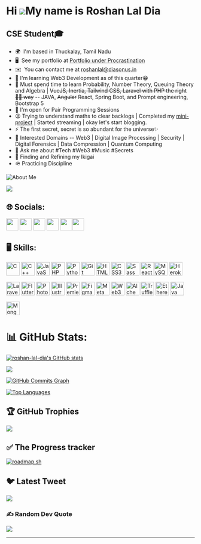 Hi ![](https://user-images.githubusercontent.com/18350557/176309783-0785949b-9127-417c-8b55-ab5a4333674e.gif)My name is Roshan Lal Dia
=====================================================================================================================================
CSE Student🎓
-------------

* 🌍  I'm based in Thuckalay, Tamil Nadu
* 🖥️  See my portfolio at [Portfolio under Procrastination](http://roshan-lal-dia.github.io)
* ✉️  You can contact me at [roshanlal@diasonus.in](mailto:roshanlal@diasonus.in)
* 🧠  I'm learning Web3 Development as of this quarter😁
* 📌 Must spend time to learn Probability, Number Theory, Queuing Theory and Algebra | ~~VueJS, Inertia, Tailwind CSS, Laravel with PHP the right 👍🏽 way~~ -- JAVA, ~~Angular~~ React, Spring Boot, and Prompt engineering, Bootstrap 5 
* 🤝  I'm open for Pair Programming Sessions
* 😫 Trying to understand maths to clear backlogs | Completed my [mini-project](https://github.com/roshan-lal-dia/mini-project-s6) | Started streaming | okay let's start blogging.
* ⚡  The first secret, secret is so abundant for the universe✨
* 💖  Interested Domains  -- Web3 | Digital Image Processing | Security | Digital Forensics | Data Compression | Quantum Computing
* 💬 Ask me about #Tech #Web3 #Music #Secrets
* 🔮 Finding and Refining my Ikigai
* 🪖 Practicing Discipline

![About Me](https://github.com/roshan-lal-dia/roshan-lal-dia/blob/main/dia-linkedin-banner-mar-2023.png)

[![](https://visitcount.itsvg.in/api?id=roshan-lal-dia&icon=2&color=11)](https://visitcount.itsvg.in)
## 🌐 Socials:

<p align="left"> <a href="https://www.github.com/roshan-lal-dia" target="_blank" rel="noreferrer"><img src="https://raw.githubusercontent.com/danielcranney/readme-generator/main/public/icons/socials/github-dark.svg" width="32" height="32" /></a> <a href="http://www.instagram.com/roshanlal_dia" target="_blank" rel="noreferrer"><img src="https://raw.githubusercontent.com/danielcranney/readme-generator/main/public/icons/socials/instagram.svg" width="32" height="32" /></a> <a href="https://www.linkedin.com/in/roshan-lal-dia" target="_blank" rel="noreferrer"><img src="https://raw.githubusercontent.com/danielcranney/readme-generator/main/public/icons/socials/linkedin.svg" width="32" height="32" /></a> <a href="https://www.twitter.com/roshanlal_dia" target="_blank" rel="noreferrer"><img src="https://raw.githubusercontent.com/danielcranney/readme-generator/main/public/icons/socials/twitter.svg" width="32" height="32" /></a> <a href="https://www.youtube.com/@roshanlal_dia" target="_blank" rel="noreferrer"><img src="https://raw.githubusercontent.com/danielcranney/readme-generator/main/public/icons/socials/youtube.svg" width="32" height="32" /></a><a href="https://www.twitch.tv/roshanlal_dia" target="_blank" rel="noreferrer"><img src="https://raw.githubusercontent.com/danielcranney/readme-generator/main/public/icons/socials/twitch.svg" width="32" height="32" /></a></p>


## 🖥️ Skills:

<p align="left">
<a href="https://docs.microsoft.com/en-us/cpp/?view=msvc-170" target="_blank" rel="noreferrer"><img src="https://raw.githubusercontent.com/danielcranney/readme-generator/main/public/icons/skills/c-colored.svg" width="36" height="36" alt="C" /></a>
<a href="https://docs.microsoft.com/en-us/cpp/?view=msvc-170" target="_blank" rel="noreferrer"><img src="https://raw.githubusercontent.com/danielcranney/readme-generator/main/public/icons/skills/cplusplus-colored.svg" width="36" height="36" alt="C++" /></a>
<a href="https://developer.mozilla.org/en-US/docs/Web/JavaScript" target="_blank" rel="noreferrer"><img src="https://raw.githubusercontent.com/danielcranney/readme-generator/main/public/icons/skills/javascript-colored.svg" width="36" height="36" alt="JavaScript" /></a>
<a href="https://www.php.net/" target="_blank" rel="noreferrer"><img src="https://raw.githubusercontent.com/danielcranney/readme-generator/main/public/icons/skills/php-colored.svg" width="36" height="36" alt="PHP" /></a>
<a href="https://www.python.org/" target="_blank" rel="noreferrer"><img src="https://raw.githubusercontent.com/danielcranney/readme-generator/main/public/icons/skills/python-colored.svg" width="36" height="36" alt="Python" /></a>
<a href="https://git-scm.com/" target="_blank" rel="noreferrer"><img src="https://raw.githubusercontent.com/danielcranney/readme-generator/main/public/icons/skills/git-colored.svg" width="36" height="36" alt="Git" /></a>
<a href="https://developer.mozilla.org/en-US/docs/Glossary/HTML5" target="_blank" rel="noreferrer"><img src="https://raw.githubusercontent.com/danielcranney/readme-generator/main/public/icons/skills/html5-colored.svg" width="36" height="36" alt="HTML5" /></a>
<a href="https://www.w3.org/TR/CSS/#css" target="_blank" rel="noreferrer"><img src="https://raw.githubusercontent.com/danielcranney/readme-generator/main/public/icons/skills/css3-colored.svg" width="36" height="36" alt="CSS3" /></a>
<a href="https://sass-lang.com/" target="_blank" rel="noreferrer"><img src="https://raw.githubusercontent.com/danielcranney/readme-generator/main/public/icons/skills/sass-colored.svg" width="36" height="36" alt="Sass" /></a>
 <a href="https://react.dev/" target="_blank" rel="noreferrer"><img src="https://raw.githubusercontent.com/danielcranney/readme-generator/main/public/icons/skills/react-colored.svg" width="36" height="36" alt="React" /></a
<a href="https://www.mysql.com/" target="_blank" rel="noreferrer"><img src="https://raw.githubusercontent.com/danielcranney/readme-generator/main/public/icons/skills/mysql-colored.svg" width="36" height="36" alt="MySQL" /></a>
<a href="https://www.heroku.com/" target="_blank" rel="noreferrer"><img src="https://raw.githubusercontent.com/danielcranney/readme-generator/main/public/icons/skills/heroku-colored.svg" width="36" height="36" alt="Heroku" /></a>

<a href="https://laravel.com/" target="_blank" rel="noreferrer"><img src="https://raw.githubusercontent.com/danielcranney/readme-generator/main/public/icons/skills/laravel-colored.svg" width="36" height="36" alt="Laravel" /></a>
<a href="https://flutter.dev/" target="_blank" rel="noreferrer"><img src="https://raw.githubusercontent.com/danielcranney/readme-generator/main/public/icons/skills/flutter-colored.svg" width="36" height="36" alt="Flutter" /></a>
<a href="https://www.adobe.com/uk/products/photoshop.html" target="_blank" rel="noreferrer"><img src="https://raw.githubusercontent.com/danielcranney/readme-generator/main/public/icons/skills/photoshop-colored-dark.svg" width="36" height="36" alt="Photoshop" /></a>
<a href="adobe.com/uk/products/illustrator.html" target="_blank" rel="noreferrer"><img src="https://raw.githubusercontent.com/danielcranney/readme-generator/main/public/icons/skills/illustrator-colored-dark.svg" width="36" height="36" alt="Illustrator" /></a>
<a href="https://www.adobe.com/uk/products/premiere.html" target="_blank" rel="noreferrer"><img src="https://raw.githubusercontent.com/danielcranney/readme-generator/main/public/icons/skills/premierepro-colored-dark.svg" width="36" height="36" alt="Premiere Pro" /></a>
<a href="https://www.figma.com/" target="_blank" rel="noreferrer"><img src="https://raw.githubusercontent.com/danielcranney/readme-generator/main/public/icons/skills/figma-colored.svg" width="36" height="36" alt="Figma" /></a>
<a href="https://metamask.io/" target="_blank" rel="noreferrer"><img src="https://raw.githubusercontent.com/danielcranney/readme-generator/main/public/icons/skills/metamask-colored.svg" width="36" height="36" alt="MetaMask" /></a>
<a href="https://web3js.readthedocs.io/en/v1.7.1/#" target="_blank" rel="noreferrer"><img src="https://raw.githubusercontent.com/danielcranney/readme-generator/main/public/icons/skills/web3js-colored.svg" width="36" height="36" alt="Web3Js" /></a>
<a href="https://docs.alchemy.com/alchemy/documentation/alchemy-web3" target="_blank" rel="noreferrer"><img src="https://raw.githubusercontent.com/danielcranney/readme-generator/main/public/icons/skills/alchemy-colored.svg" width="36" height="36" alt="Alchemy" /></a>
<a href="https://trufflesuite.com" target="_blank" rel="noreferrer"><img src="https://raw.githubusercontent.com/danielcranney/readme-generator/main/public/icons/skills/truffle-colored.svg" width="36" height="36" alt="Truffle" /></a>
<a href="https://ethereum.org/en/" target="_blank" rel="noreferrer"><img src="https://raw.githubusercontent.com/danielcranney/readme-generator/main/public/icons/skills/ethereum-colored.svg" width="36" height="36" alt="Ethereum" /></a>
  <a href="https://www.oracle.com/java/" target="_blank" rel="noreferrer"><img src="https://raw.githubusercontent.com/danielcranney/readme-generator/main/public/icons/skills/java-colored.svg" width="36" height="36" alt="Java" /></a>
</p>
<a href="https://www.mongodb.com/" target="_blank" rel="noreferrer"><img src="https://raw.githubusercontent.com/danielcranney/readme-generator/main/public/icons/skills/mongodb-colored.svg" width="36" height="36" alt="MongoDB" /></a>

# 📊 GitHub Stats:

<a href="http://www.github.com/roshan-lal-dia"><img src="https://github-readme-stats.vercel.app/api?username=roshan-lal-dia&show_icons=true&hide=&count_private=true&title_color=22c55e&text_color=a855f7&icon_color=6366f1&bg_color=000000&hide_border=true&show_icons=true" alt="roshan-lal-dia's GitHub stats" /></a>

<a href="http://www.github.com/roshan-lal-dia"><img src="https://github-readme-streak-stats.herokuapp.com/?user=roshan-lal-dia&stroke=a855f7&background=000000&ring=22c55e&fire=22c55e&currStreakNum=a855f7&currStreakLabel=22c55e&sideNums=a855f7&sideLabels=a855f7&dates=a855f7&hide_border=true" /></a>

<a href="http://www.github.com/roshan-lal-dia"><img src="https://github-readme-activity-graph.vercel.app/graph?username=roshan-lal-dia&bg_color=000000&color=a855f7&line=6366f1&point=a855f7&area_color=000000&area=true&hide_border=true&custom_title=GitHub%20Commits%20Graph" alt="GitHub Commits Graph" /></a>

<a href="https://github.com/roshan-lal-dia" align="left"><img src="https://github-readme-stats.vercel.app/api/top-langs/?username=roshan-lal-dia&langs_count=10&title_color=22c55e&text_color=a855f7&icon_color=6366f1&bg_color=000000&hide_border=true&locale=en&custom_title=Top%20%Languages" alt="Top Languages" /></a>

## 🏆 GitHub Trophies
![](https://github-profile-trophy.vercel.app/?username=roshan-lal-dia&theme=monokai&no-frame=false&no-bg=true&margin-w=4)

## ✅ The Progress tracker
[![roadmap.sh](https://api.roadmap.sh/v1-badge/wide/64b5a9fe0a49b0be0ed6f16c?variant=dark&roadmaps=computer-science%2Cblockchain%2Cfrontend%2Cbackend)](https://roadmap.sh)

## 🐦 Latest Tweet
![](https://gtce.itsvg.in/api?username=roshanlal_dia&theme=synthwave)

### ✍️ Random Dev Quote
![](https://quotes-github-readme.vercel.app/api?type=horizontal&theme=radical)

---

